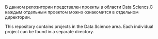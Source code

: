 В данном репозитории предствален проекты в области Data Sciencs.С каждым отдельным проектом можно ознакомится в отдельном директории.

This repository contains projects in the Data Science area. Each individual project can be found in a separate directory.
